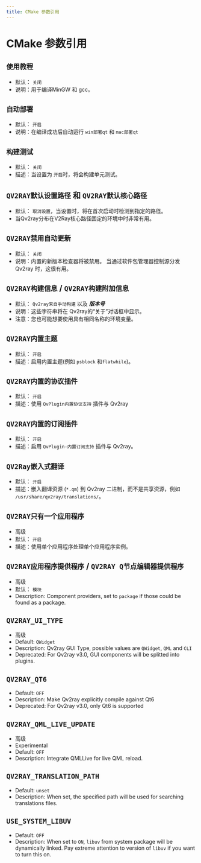 ```yaml
---
title: CMake 参数引用
---
```


# CMake 参数引用

## `使用教程`
- 默认： `关闭`
- 说明：用于编译MinGW 和 gcc。

## `自动部署`
- 默认： `开启`
- 说明：在编译成功后自动运行 `win部署qt` 和 `mac部署qt`

## `构建测试`
- 默认： `关闭`
- 描述：当设置为 `开启`时，将会构建单元测试。

## `QV2RAY默认设置路径` 和 `QV2RAY默认核心路径`
- 默认： `取消设置`，当设置时，将在首次启动时检测到指定的路径。
- 当Qv2ray分布在V2Ray核心路径固定的环境中时非常有用。

## `QV2RAY禁用自动更新`
- 默认： `关闭`
- 说明：内置的新版本检查器将被禁用。 当通过软件包管理器控制源分发Qv2ray 时，这很有用。

## `QV2RAY构建信息` / `QV2RAY构建附加信息`
- 默认： `Qv2ray来自手动构建` 以及 ***版本号***
- 说明：这些字符串将在 Qv2ray的“关于”对话框中显示。
- 注意：您也可能想要使用具有相同名称的环境变量。

## `QV2RAY内置主题`
- 默认： `开启`
- 描述：启用内置主题(例如 `psblock` 和`flatwhile`)。

## `QV2RAY内置的协议插件`
- 默认： `开启`
- 描述：使用 `QvPlugin内置协议支持` 插件与 Qv2ray

## `QV2RAY内置的订阅插件`
- 默认： `开启`
- 描述：启用 `QvPlugin-内置订阅支持` 插件与 Qv2ray。

## `QV2Ray嵌入式翻译`
- 默认： `开启`
- 描述：嵌入翻译资源 (`*.qm`) 到 Qv2ray 二进制，而不是共享资源，例如 `/usr/share/qv2ray/translations/`。

## `QV2RAY只有一个应用程序`
- 高级
- 默认： `开启`
- 描述：使用单个应用程序处理单个应用程序实例。

## `QV2RAY应用程序提供程序` / `QV2RAY Q节点编辑器提供程序`
- 高级
- 默认： `模块`
- Description: Component providers, set to `package` if those could be found as a package.

## `QV2RAY_UI_TYPE`
- 高级
- Default: `QWidget`
- Description: Qv2ray GUI Type, possible values are `QWidget`, `QML` and `CLI`
- Deprecated: For Qv2ray v3.0, GUI components will be splitted into plugins.

## `QV2RAY_QT6`
- Default: `OFF`
- Description: Make Qv2ray explicitly compile against Qt6
- Deprecated: For Qv2ray v3.0, only Qt6 is supported

## `QV2RAY_QML_LIVE_UPDATE`
- 高级
- Experimental
- Default: `OFF`
- Description: Integrate QMLLive for live QML reload.

## `QV2RAY_TRANSLATION_PATH`
- Default: `unset`
- Description: When set, the specified path will be used for searching translations files.

## `USE_SYSTEM_LIBUV`
- Default: `OFF`
- Description: When set to `ON`, `libuv` from system package will be dynamically linked. Pay extreme attention to version of `libuv` if you want to turn this on.
